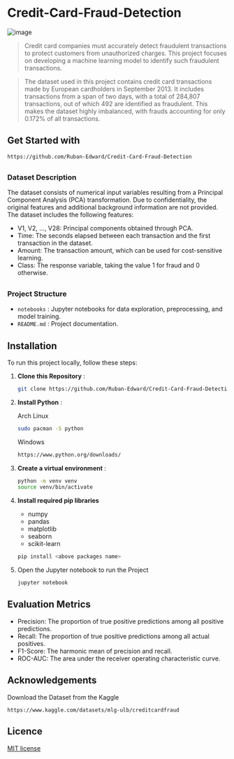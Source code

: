 # Credit-Card-Fraud-Detection
![image](https://external-content.duckduckgo.com/iu/?u=https%3A%2F%2Fai-journey.com%2Fwp-content%2Fuploads%2F2019%2F06%2Ffraud-EMV-chip-credit-card.jpg&f=1&nofb=1)

> Credit card companies must accurately detect fraudulent transactions to protect customers from unauthorized charges. This project focuses on developing a machine learning model to identify such fraudulent transactions.

> The dataset used in this project contains credit card transactions made by European cardholders in September 2013. It includes transactions from a span of two days, with a total of 284,807 transactions, out of which 492 are identified as fraudulent. This makes the dataset highly imbalanced, with frauds accounting for only 0.172% of all transactions.

## <h2>Get Started with </h2>

```bash
https://github.com/Ruban-Edward/Credit-Card-Fraud-Detection
```
## <h3>Dataset Description</h3>
The dataset consists of numerical input variables resulting from a Principal Component Analysis (PCA) transformation. Due to confidentiality, the original features and additional background information are not provided. The dataset includes the following features:

* V1, V2, ..., V28: Principal components obtained through PCA.
* Time: The seconds elapsed between each transaction and the first transaction in the dataset.
* Amount: The transaction amount, which can be used for cost-sensitive learning.
* Class: The response variable, taking the value 1 for fraud and 0 otherwise.

## <h3>Project Structure</h3>

* `notebooks` : Jupyter notebooks for data exploration, preprocessing, and model training.
* ``README.md`` : Project documentation.

## <h2>Installation</h2>
To run this project locally, follow these steps:
1. **Clone this Repository** :
   ```bash
   git clone https://github.com/Ruban-Edward/Credit-Card-Fraud-Detection
   ```

2. **Install Python** :
   
   Arch Linux
   ```bash
   sudo pacman -S python
   ```
   Windows
   ```bash
   https://www.python.org/downloads/
   ```
4. **Create a virtual environment** :
   ```bash
   python -m venv venv
   source venv/bin/activate
   ```
5. **Install required pip libraries**
   * numpy
   * pandas
   * matplotlib
   * seaborn
   * scikit-learn
   ```bash
   pip install <above packages name>
   ```

6. Open the Jupyter notebook to run the Project
   ```bash
   jupyter notebook
   ```
   
## <h2>Evaluation Metrics</h2>

* Precision: The proportion of true positive predictions among all positive predictions.
* Recall: The proportion of true positive predictions among all actual positives.
* F1-Score: The harmonic mean of precision and recall.
* ROC-AUC: The area under the receiver operating characteristic curve.

## <h2>Acknowledgements</h2>

Download the Dataset from the Kaggle
```
https://www.kaggle.com/datasets/mlg-ulb/creditcardfraud
```

## <h2>Licence</h2>
[MIT license](LICENSE.md)


